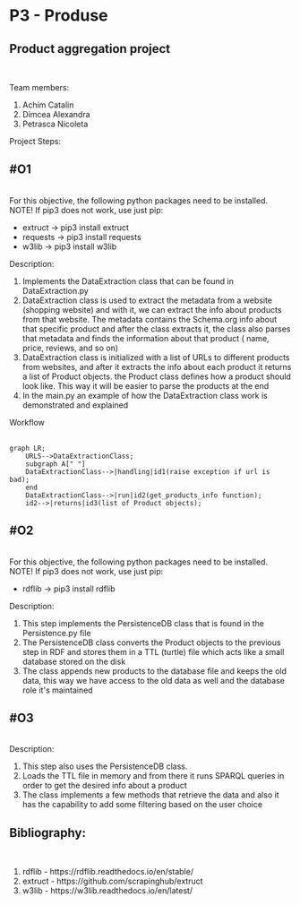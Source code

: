 # P3 - Produse
<h2> Product aggregation project</h2><br>

Team members: <br>
<ol>
  <li>Achim Catalin</li>
  <li>Dimcea Alexandra</li>
  <li>Petrasca Nicoleta</li>
</ol> 

Project Steps:<br>

<h2>#O1</h2><br>
For this objective, the following python packages need to be installed. NOTE! If pip3 does not work, use just pip:<br>
 <ul>
  <li>extruct -> pip3 install extruct</li>
  <li>requests -> pip3 install requests</li>
  <li>w3lib -> pip3 install w3lib</li>
</ul> 

Description: <br>
<ol>
  <li>Implements the DataExtraction class that can be found in DataExtraction.py</li>
  <li>DataExtraction class is used to extract the metadata from a website (shopping website) and with it, we can extract the info about products from that website. The metadata contains the Schema.org info about that specific product and after the class extracts it, the class also parses that metadata and finds the information about that product ( name, price, reviews, and so on)</li>
  <li>DataExtraction class is initialized with a list of URLs to different products from websites, and after it extracts the info about each product it returns a list of Product objects. the Product class defines how a            product should look like. This way it will be easier to parse the products at the end</li>
  <li>In the main.py an example of how the DataExtraction class work is demonstrated and explained</li>
</ol> 

Workflow<br><br>
```mermaid
graph LR;
    URLS-->DataExtractionClass;
    subgraph A[" "]
    DataExtractionClass-->|handling|id1(raise exception if url is bad);
    end
    DataExtractionClass-->|run|id2(get_products_info function);    
    id2-->|returns|id3(list of Product objects);
```

<h2>#O2</h2><br>
For this objective, the following python packages need to be installed. NOTE! If pip3 does not work, use just pip:<br>
 <ul>
  <li>rdflib -> pip3 install rdflib</li>
</ul> 

Description: <br>
<ol>
  <li>This step implements the PersistenceDB class that is found in the Persistence.py file</li>
  <li>The PersistenceDB class converts the Product objects to the previous step in RDF and stores them in a TTL
  (turtle) file which acts like a small database stored on the disk</li>
  <li>The class appends new products to the database file and keeps the old data, this way we have access to
  the old data as well and the database role it's maintained </li>
</ol> 

<h2>#O3</h2><br>
Description: <br>
<ol>
  <li>This step also uses the PersistenceDB class.</li>
  <li>Loads the TTL file in memory and from there it runs SPARQL queries in order to get the desired info about a product</li>
  <li>The class implements a few methods that retrieve the data and also it has the capability to add some filtering based on the user choice </li>
</ol> 
</ol> 

<h2>Bibliography:</h2><br>
<ol>
  <li>rdflib - https://rdflib.readthedocs.io/en/stable/</li>
  <li>extruct - https://github.com/scrapinghub/extruct</li>
  <li>w3lib - https://w3lib.readthedocs.io/en/latest/</li>
</ol>
      
